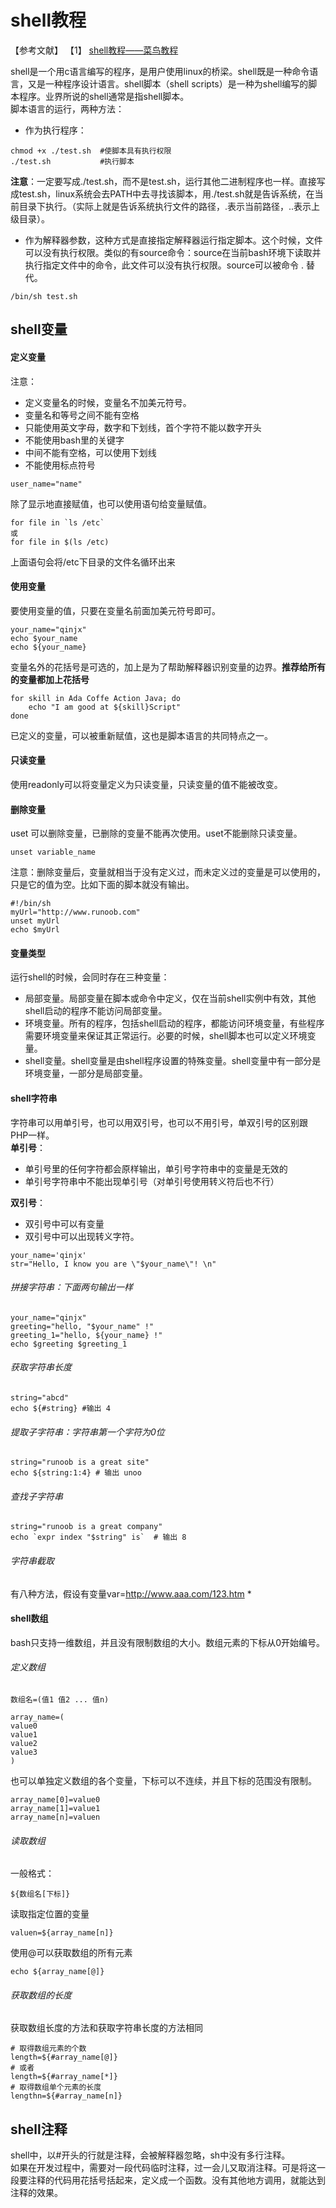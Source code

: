 # shell教程  
【参考文献】
【1】 [shell教程——菜鸟教程](http://www.runoob.com/linux/linux-shell-variable.html)

shell是一个用c语言编写的程序，是用户使用linux的桥梁。shell既是一种命令语言，又是一种程序设计语言。shell脚本（shell scripts）是一种为shell编写的脚本程序。业界所说的shell通常是指shell脚本。  
脚本语言的运行，两种方法：
* 作为执行程序：
```
chmod +x ./test.sh	#使脚本具有执行权限
./test.sh			#执行脚本
```
**注意**：一定要写成./test.sh，而不是test.sh，运行其他二进制程序也一样。直接写成test.sh，linux系统会去PATH中去寻找该脚本，用./test.sh就是告诉系统，在当前目录下执行。（实际上就是告诉系统执行文件的路径，.表示当前路径，..表示上级目录）。
* 作为解释器参数，这种方式是直接指定解释器运行指定脚本。这个时候，文件可以没有执行权限。类似的有source命令：source在当前bash环境下读取并执行指定文件中的命令，此文件可以没有执行权限。source可以被命令 . 替代。
```
/bin/sh test.sh
```

## shell变量
#### 定义变量
注意：
* 定义变量名的时候，变量名不加美元符号。
* 变量名和等号之间不能有空格
* 只能使用英文字母，数字和下划线，首个字符不能以数字开头
* 不能使用bash里的关键字
* 中间不能有空格，可以使用下划线
* 不能使用标点符号

```
user_name="name"
```
除了显示地直接赋值，也可以使用语句给变量赋值。
```
for file in `ls /etc`
或
for file in $(ls /etc)
```
上面语句会将/etc下目录的文件名循环出来
#### 使用变量
要使用变量的值，只要在变量名前面加美元符号即可。
```
your_name="qinjx"
echo $your_name
echo ${your_name}
```
变量名外的花括号是可选的，加上是为了帮助解释器识别变量的边界。**推荐给所有的变量都加上花括号**
```
for skill in Ada Coffe Action Java; do
    echo "I am good at ${skill}Script"
done
```
已定义的变量，可以被重新赋值，这也是脚本语言的共同特点之一。
#### 只读变量
使用readonly可以将变量定义为只读变量，只读变量的值不能被改变。
#### 删除变量
uset 可以删除变量，已删除的变量不能再次使用。uset不能删除只读变量。
```
unset variable_name
```
注意：删除变量后，变量就相当于没有定义过，而未定义过的变量是可以使用的，只是它的值为空。比如下面的脚本就没有输出。
```
#!/bin/sh
myUrl="http://www.runoob.com"
unset myUrl
echo $myUrl
```
#### 变量类型
运行shell的时候，会同时存在三种变量：
* 局部变量。局部变量在脚本或命令中定义，仅在当前shell实例中有效，其他shell启动的程序不能访问局部变量。
* 环境变量。所有的程序，包括shell启动的程序，都能访问环境变量，有些程序需要环境变量来保证其正常运行。必要的时候，shell脚本也可以定义环境变量。
* shell变量。shell变量是由shell程序设置的特殊变量。shell变量中有一部分是环境变量，一部分是局部变量。

#### shell字符串
字符串可以用单引号，也可以用双引号，也可以不用引号，单双引号的区别跟PHP一样。  
**单引号**：
* 单引号里的任何字符都会原样输出，单引号字符串中的变量是无效的
* 单引号字符串中不能出现单引号（对单引号使用转义符后也不行）  

**双引号**：
* 双引号中可以有变量
* 双引号中可以出现转义字符。 
```
your_name='qinjx'
str="Hello, I know you are \"$your_name\"! \n"
``` 
 
###### 拼接字符串：下面两句输出一样
```
your_name="qinjx"
greeting="hello, "$your_name" !"
greeting_1="hello, ${your_name} !"
echo $greeting $greeting_1
```
###### 获取字符串长度
```
string="abcd"
echo ${#string} #输出 4
```
###### 提取子字符串：字符串第一个字符为0位
```
string="runoob is a great site"
echo ${string:1:4} # 输出 unoo
```
###### 查找子字符串
```
string="runoob is a great company"
echo `expr index "$string" is`  # 输出 8
```
###### 字符串截取  
有八种方法，假设有变量var=http://www.aaa.com/123.htm
*
#### shell数组
bash只支持一维数组，并且没有限制数组的大小。数组元素的下标从0开始编号。
###### 定义数组
```
数组名=(值1 值2 ... 值n)
```
```
array_name=(
value0
value1
value2
value3
)
```
也可以单独定义数组的各个变量，下标可以不连续，并且下标的范围没有限制。
```
array_name[0]=value0
array_name[1]=value1
array_name[n]=valuen
```
###### 读取数组  
一般格式：
```
${数组名[下标]}
```
读取指定位置的变量
```
valuen=${array_name[n]}
```
使用@可以获取数组的所有元素
```
echo ${array_name[@]}
```
###### 获取数组的长度  
获取数组长度的方法和获取字符串长度的方法相同
```
# 取得数组元素的个数
length=${#array_name[@]}
# 或者
length=${#array_name[*]}
# 取得数组单个元素的长度
lengthn=${#array_name[n]}
```
## shell注释
shell中，以#开头的行就是注释，会被解释器忽略，sh中没有多行注释。   
如果在开发过程中，需要对一段代码临时注释，过一会儿又取消注释。可是将这一段要注释的代码用花括号括起来，定义成一个函数。没有其他地方调用，就能达到注释的效果。

